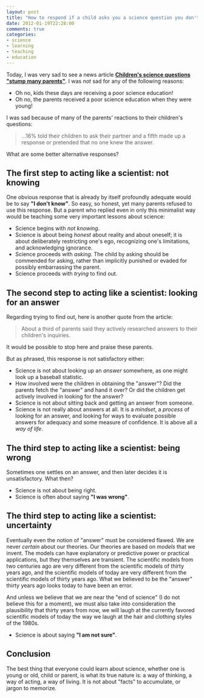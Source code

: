 ```yaml
---
layout: post
title: "How to respond if a child asks you a science question you don't know the answer to"
date: 2012-01-19T22:28:00
comments: true
categories: 
- science
- learning
- teaching
- education
---
```

Today, I was very sad to see a news article [**Children's science questions "stump many parents"**](http://www.bbc.co.uk/news/education-16612100). I was *not* sad for any of the following reasons:

- Oh no, kids these days are receiving a poor science education!
- Oh no, the parents received a poor science education when they were young!

I was sad because of many of the parents' reactions to their children's questions:

<blockquote>
...16% told their children to ask their partner and a fifth made up a response or pretended that no one knew the answer.
</blockquote>

What are some better alternative responses?

<!--more-->

## The first step to acting like a scientist: not knowing

One obvious response that is already by itself profoundly adequate would be to say **"I don't know"**. So easy, so honest, yet many parents refused to use this response. But a parent who replied even in only this minimalist way would be teaching some very important lessons about science:

- Science begins with *not knowing*.
- Science is about being *honest* about reality and about oneself; it is about deliberately restricting one's ego, recognizing one's limitations, and acknowledging ignorance.
- Science proceeds with *asking*. The child by asking should be commended for asking, rather than implicitly punished or evaded for possibly embarrassing the parent.
- Science proceeds with *trying* to find out.

## The second step to acting like a scientist: looking for an answer

Regarding trying to find out, here is another quote from the article:

<blockquote>
About a third of parents said they actively researched answers to their children's inquiries. 
</blockquote>

It would be possible to stop here and praise these parents.

But as phrased, this response is not satisfactory either:

- Science is not about looking up an *answer* somewhere, as one might look up a baseball statistic.
- How involved were the children in obtaining the "answer"? Did the parents fetch the "answer" and hand it over? Or did the children get actively involved in looking for the answer?
- Science is not about sitting back and getting an answer from someone.
- Science is not really about answers at all. It is a *mindset*, a *process* of looking for an answer, and looking for ways to evaluate possible answers for adequacy and some measure of confidence. It is above all a *way of life*.

## The third step to acting like a scientist: being wrong

Sometimes one settles on an answer, and then later decides it is unsatisfactory. What then?

- Science is not about being right.
- Science is often about saying **"I was wrong"**.

## The third step to acting like a scientist: uncertainty

Eventually even the notion of "answer" must be considered flawed. We are never *certain* about our theories. Our theories are based on *models* that we invent. The models can have explanatory or predictive power or practical applications, but they themselves are transient. The scientific models from two centuries ago are very different from the scientific models of thirty years ago, and the scientific models of today are very different from the scientific models of thirty years ago. What we believed to be the "answer" thirty years ago looks today to have been an error.

And unless we believe that we are near the "end of science" (I do not believe this for a moment), we must also take into consideration the plausibility that thirty years from now, we will laugh at the currently favored scientific models of today the way we laugh at the hair and clothing styles of the 1980s.

- Science is about saying **"I am not sure"**.

## Conclusion

The best thing that everyone could learn about science, whether one is young or old, child or parent, is what its true nature is: a way of thinking, a way of acting, a way of living. It is not about "facts" to accumulate, or jargon to memorize.
